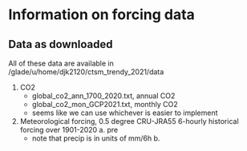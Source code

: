 # Information on forcing data

## Data as downloaded
All of these data are available in /glade/u/home/djk2120/ctsm_trendy_2021/data
1. CO2
   - global_co2_ann_1700_2020.txt, annual CO2
   - global_co2_mon_GCP2021.txt, monthly CO2
   - seems like we can use whichever is easier to implement
2. Meteorological forcing, 0.5 degree CRU-JRA55 6-hourly historical forcing over 1901-2020
   a. pre
      - note that precip is in units of mm/6h
   b. 